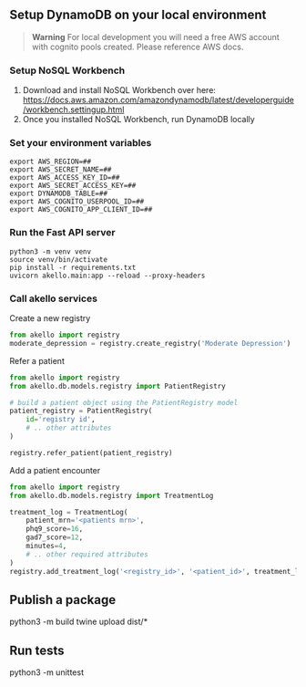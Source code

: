 ## Setup DynamoDB on your local environment

> **Warning**
For local development you will need a free AWS account with cognito pools created. Please reference AWS docs.


### Setup NoSQL Workbench
1. Download and install NoSQL Workbench over here: https://docs.aws.amazon.com/amazondynamodb/latest/developerguide/workbench.settingup.html
2. Once you installed NoSQL Workbench, run DynamoDB locally

### Set your environment variables
```commandline
export AWS_REGION=## 
export AWS_SECRET_NAME=##  
export AWS_ACCESS_KEY_ID=##
export AWS_SECRET_ACCESS_KEY=##
export DYNAMODB_TABLE=##
export AWS_COGNITO_USERPOOL_ID=##
export AWS_COGNITO_APP_CLIENT_ID=##
```

### Run the Fast API server

```commandline
python3 -m venv venv 
source venv/bin/activate
pip install -r requirements.txt
uvicorn akello.main:app --reload --proxy-headers
```

### Call akello services

Create a new registry
```python
from akello import registry
moderate_depression = registry.create_registry('Moderate Depression')
```

Refer a patient
```python
from akello import registry
from akello.db.models.registry import PatientRegistry

# build a patient object using the PatientRegistry model
patient_registry = PatientRegistry(
    id='registry id',
    # .. other attributes
)

registry.refer_patient(patient_registry)

```


Add a patient encounter
```python
from akello import registry
from akello.db.models.registry import TreatmentLog

treatment_log = TreatmentLog(
    patient_mrn='<patients mrn>',
    phq9_score=16,
    gad7_score=12,
    minutes=4,
    # .. other required attributes
)
registry.add_treatment_log('<registry_id>', '<patient_id>', treatment_log)
```



## Publish a package
python3 -m build
twine upload dist/*


## Run tests
python3 -m unittest